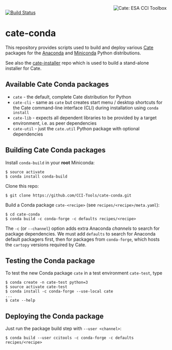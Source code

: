 <img alt="Cate: ESA CCI Toolbox" align="right" src="https://raw.githubusercontent.com/CCI-Tools/cate-core/master/doc/source/_static/logo/cci-toolbox-logo-latex.jpg" />

[![Build Status](https://travis-ci.org/CCI-Tools/cate-conda.svg?branch=master)](https://travis-ci.org/CCI-Tools/cate-conda)

# cate-conda

This repository provides scripts used to build and deploy various 
[Cate](https://github.com/CCI-Tools/cate-core) packages 
for the [Anaconda](https://www.continuum.io/) and
[Miniconda](https://conda.io/miniconda.html) Python distributions.
 
See also the [cate-installer](https://github.com/CCI-Tools/cate-installer) repo 
which is used to build a stand-alone installer for Cate.

## Available Cate Conda packages

* `cate` - the default, complete Cate distribution for Python
* `cate-cli` - same as `cate` but creates start menu / desktop shortcuts for the Cate command-line interface (CLI) 
   during installation using `conda install`
* `cate-lib` - expects all dependent libraries to be provided by a target environment, i.e. as peer dependencies
* `cate-util` - just the `cate.util` Python package with optional dependencies
 
## Building Cate Conda packages

Install `conda-build` in your **root** Miniconda:

    $ source activate
    $ conda install conda-build
    
Clone this repo:
    
    $ git clone https://github.com/CCI-Tools/cate-conda.git
    
Build a Conda package `cate-<recipe>` (see `recipes/<recipe>/meta.yaml`):
    
    $ cd cate-conda
    $ conda build -c conda-forge -c defaults recipes/<recipe>
     
The `-c` (or `--channel`) option adds extra Anaconda *channels* to search for package 
dependencies. We must add `defaults` to search for Anaconda default packagers first, then
for packages from `conda-forge`, which hosts the `cartopy` versions required by Cate.

## Testing the Conda package

To test the new Conda package `cate` in a test environment `cate-test`, type
     
    $ conda create -n cate-test python=3
    $ source activate cate-test
    $ conda install -c conda-forge --use-local cate
    ...
    $ cate --help

## Deploying the Conda package

Just run the package build step with `--user <channel>`:

    $ conda build --user ccitools -c conda-forge -c defaults recipes/<recipe>
